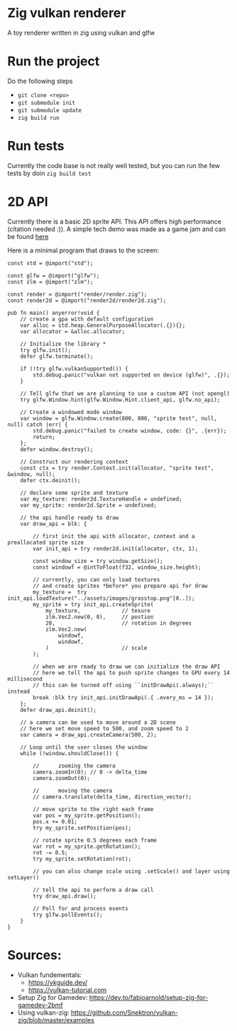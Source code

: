 # Zig vulkan renderer

A toy renderer written in zig using vulkan and glfw

# Run the project

Do the following steps 
 - ``git clone <repo>`` 
 - ``git submodule init``
 - ``git submodule update``
 - ``zig build run``

# Run tests 

Currently the code base is not really well tested, but you can run the few tests by doin ``zig build test``

# 2D API
Currently there is a basic 2D sprite API. This API offers high performance (citation needed :)). A simple tech demo was made as a game jam and can be found [here](https://github.com/Avokadoen/gamejam-zig-vulkan)

Here is a minimal program that draws to the screen:

```zig
const std = @import("std");

const glfw = @import("glfw");
const zlm = @import("zlm");

const render = @import("render/render.zig");
const render2d = @import("render2d/render2d.zig");

pub fn main() anyerror!void {
    // create a gpa with default configuration
    var alloc = std.heap.GeneralPurposeAllocator(.{}){};
    var allocator = &alloc.allocator;
  
    // Initialize the library *
    try glfw.init();
    defer glfw.terminate();

    if (!try glfw.vulkanSupported()) {
        std.debug.panic("vulkan not supported on device (glfw)", .{});
    }

    // Tell glfw that we are planning to use a custom API (not opengl)
    try glfw.Window.hint(glfw.Window.Hint.client_api, glfw.no_api);

    // Create a windowed mode window 
    var window = glfw.Window.create(800, 800, "sprite test", null, null) catch |err| {
        std.debug.panic("failed to create window, code: {}", .{err});
        return;
    };
    defer window.destroy();

    // Construct our rendering context
    const ctx = try render.Context.init(allocator, "sprite test", &window, null);
    defer ctx.deinit();

    // declare some sprite and texture
    var my_texture: render2d.TextureHandle = undefined;
    var my_sprite: render2d.Sprite = undefined;

    // the api handle ready to draw
    var draw_api = blk: {

        // first init the api with allocator, context and a preallocated sprite size
        var init_api = try render2d.init(allocator, ctx, 1);

        const window_size = try window.getSize();
        const windowf = @intToFloat(f32, window_size.height);

        // currently, you can only load textures 
        // and create sprites *before* you prepare api for draw
        my_texture =  try init_api.loadTexture("../assets/images/grasstop.png"[0..]);
        my_sprite = try init_api.createSprite(
            my_texture,             // texure
            zlm.Vec2.new(0, 0),     // postion
            20,                     // rotation in degrees
            zlm.Vec2.new(
                windowf,
                windowf,
            )                       // scale
        );
        
        // when we are ready to draw we can initialize the draw API
        // here we tell the api to push sprite changes to GPU every 14 millisecond
        // this can be turned off using ``initDrawApi(.always);`` instead
        break :blk try init_api.initDrawApi(.{ .every_ms = 14 });
    };
    defer draw_api.deinit();

    // a camera can be used to move around a 2D scene
    // here we set move speed to 500, and zoom speed to 2 
    var camera = draw_api.createCamera(500, 2);

    // Loop until the user closes the window
    while (!window.shouldClose()) {
        
        //      zooming the camera
        camera.zoomIn(0); // 0 -> delta_time
        camera.zoomOut(0);

        //      moving the camera
        // camera.translate(delta_time, direction_vector);

        // move sprite to the right each frame
        var pos = my_sprite.getPosition();
        pos.x += 0.01;
        try my_sprite.setPosition(pos);

        // rotate sprite 0.5 degrees each frame
        var rot = my_sprite.getRotation();
        rot -= 0.5;
        try my_sprite.setRotation(rot);

        // you can also change scale using .setScale() and layer using setLayer()

        // tell the api to perform a draw call
        try draw_api.draw();
        
        // Poll for and process events
        try glfw.pollEvents();
    }
}

```

# Sources:

* Vulkan fundementals: 
  * https://vkguide.dev/
  * https://vulkan-tutorial.com
* Setup Zig for Gamedev: https://dev.to/fabioarnold/setup-zig-for-gamedev-2bmf 
* Using vulkan-zig: https://github.com/Snektron/vulkan-zig/blob/master/examples
